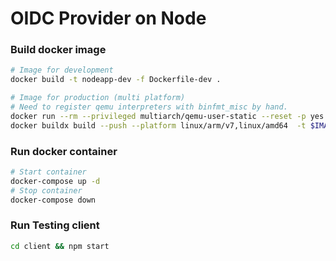 # OIDC Provider on Node

### Build docker image

```bash
# Image for development
docker build -t nodeapp-dev -f Dockerfile-dev .

# Image for production (multi platform)
# Need to register qemu interpreters with binfmt_misc by hand.
docker run --rm --privileged multiarch/qemu-user-static --reset -p yes
docker buildx build --push --platform linux/arm/v7,linux/amd64  -t $IMAGE .
```

### Run docker container

```bash
# Start container
docker-compose up -d
# Stop container
docker-compose down
```

### Run Testing client

```bash
cd client && npm start
```
